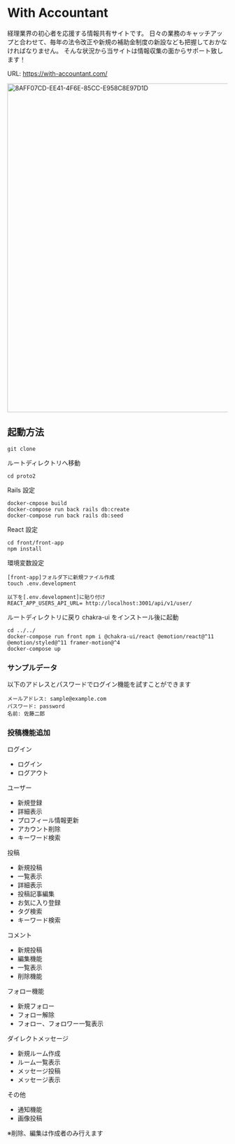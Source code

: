 # With Accountant

経理業界の初心者を応援する情報共有サイトです。
日々の業務のキャッチアップと合わせて、毎年の法令改正や新規の補助金制度の新設なども把握しておかなければなりません。
そんな状況から当サイトは情報収集の面からサポート致します！

URL: https://with-accountant.com/

<img width="750" alt="8AFF07CD-EE41-4F6E-85CC-E958C8E97D1D" src="https://user-images.githubusercontent.com/66899822/135550922-bfc0b77a-47dc-415b-9e9c-2d3b147a88af.png">

## 起動方法

```
git clone
```

ルートディレクトリへ移動

```
cd proto2
```

Rails 設定

```
docker-cmpose build
docker-compose run back rails db:create
docker-compose run back rails db:seed
```

React 設定

```
cd front/front-app
npm install
```

環境変数設定

```
[front-app]フォルダ下に新規ファイル作成
touch .env.development

以下を[.env.development]に貼り付け
REACT_APP_USERS_API_URL= http://localhost:3001/api/v1/user/
```

ルートディレクトリに戻り chakra-ui をインストール後に起動

```
cd ../../
docker-compose run front npm i @chakra-ui/react @emotion/react@^11 @emotion/styled@^11 framer-motion@^4
docker-compose up
```

### サンプルデータ

以下のアドレスとパスワードでログイン機能を試すことができます

```
メールアドレス: sample@example.com
パスワード: password
名前: 佐藤二郎
```

### 投稿機能追加

ログイン

- ログイン
- ログアウト

ユーザー

- 新規登録
- 詳細表示
- プロフィール情報更新
- アカウント削除
- キーワード検索

投稿

- 新規投稿
- 一覧表示
- 詳細表示
- 投稿記事編集
- お気に入り登録
- タグ検索
- キーワード検索

コメント

- 新規投稿
- 編集機能
- 一覧表示
- 削除機能

フォロー機能

- 新規フォロー
- フォロー解除
- フォロー、フォロワー一覧表示

ダイレクトメッセージ

- 新規ルーム作成
- ルーム一覧表示
- メッセージ投稿
- メッセージ表示

その他

- 通知機能
- 画像投稿

※削除、編集は作成者のみ行えます
